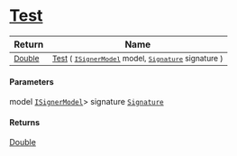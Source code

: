 # [Test](./DtwClassifier-100663900.md)



| Return | Name | 
| --- | --- | 
| <sub>[Double](https://docs.microsoft.com/en-us/dotnet/api/System.Double)</sub>| <sub>[Test](./DtwClassifier-100663900.md) ( [`ISignerModel`](./../../../Pipeline/ISignerModel.md) model, [`Signature`](./../../../Signature.md) signature )</sub>| <br>


#### Parameters
 model  [`ISignerModel`](./../../../Pipeline/ISignerModel.md)> signature  [`Signature`](./../../../Signature.md)
#### Returns
[Double](https://docs.microsoft.com/en-us/dotnet/api/System.Double)